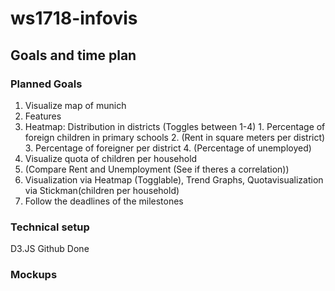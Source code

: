 # ws1718-infovis

## Goals and time plan
### Planned Goals
1. Visualize map of munich
2. Features
  1. Heatmap: Distribution in districts (Toggles between 1-4)
    1. Percentage of foreign children in primary schools
    2. (Rent in square meters per district)
    3. Percentage of foreigner per district
    4. (Percentage of unemployed) 
  2. Visualize quota of children per household
  3. (Compare Rent and Unemployment (See if theres a correlation))
3. Visualization via Heatmap (Togglable), Trend Graphs, Quotavisualization via Stickman(children per household)
4. Follow the deadlines of the milestones

### Technical setup
D3.JS
Github
Done

### Mockups
